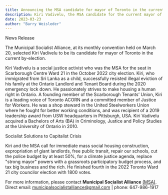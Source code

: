 ```yaml
---
title: Announcing the MSA candidate for mayor of Toronto in the current by-election campaign
description: Kiri Vadivelu, the MSA candidate for the current mayor of Toronto by-election
date: 2023-03-23
author: "Barry Weisleder"
---
```


News Release

The Municipal Socialist Alliance, at its monthly convention held on March 20, selected Kiri Vadivelu to be its candidate for mayor of Toronto in the current by-election.

<!-- excerpt -->

Kiri Vadivelu is a social justice activist who was the MSA for the seat in Scarborough Centre Ward 21 in the October 2022 city election. Kiri, who immigrated from Sri Lanka as a child, successfully resisted illegal eviction of his family at the Ontario Landlord and Tenant Board during the 2020 emergency lock down. He passionately strives to make housing a human right in Ontario. A founding member of the Scarborough Tenants’ Union, Kiri is a leading voice of Toronto ACORN and a committed member of Justice for Workers. He was a shop steward in the United Steelworkers Union where he fought for better working conditions, and was recipient of a 2019 leadership award from USW headquarters in Pittsburgh, USA. Kiri Vadivelu acquired a Bachelors of Arts (BA) in Criminology, Justice and Policy Studies at the University of Ontario in 2010.

Socialist Solutions to Capitalist Crisis

Kiri and the MSA call for immediate mass social housing construction, expropriation of giant landlords, free public transit, repair our schools, cut the police budget by at least 50%, for a climate justice agenda, replace "strong mayor" powers with a grassroots participatory budget process, and tax big business and the rich. He finished fourth in the 2022 Toronto Ward 21 city councilor election with 1800 votes.

For more information, please contact **Municipal Socialist Alliance** [(MSA)](https://municipal.socialistalliance.ca/). Direct email: municipalsocialistalliance@gmail.com | phone: 647-986-1917
